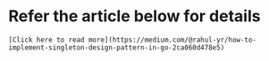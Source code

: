 # Refer the article below for details
    [Click here to read more](https://medium.com/@rahul-yr/how-to-implement-singleton-design-pattern-in-go-2ca060d478e5)